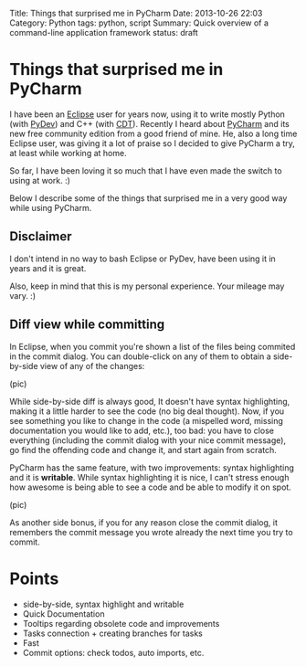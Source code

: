 Title: Things that surprised me in PyCharm
Date: 2013-10-26 22:03
Category: Python
tags: python, script
Summary: Quick overview of a command-line application framework
status: draft

# Things that surprised me in PyCharm #

I have been an [Eclipse](eclipse.org) user for years now, using it to
write mostly Python (with [PyDev](pydev.org)) and C++ (with [CDT](http://www.eclipse.org/cdt/)). 
Recently I heard about [PyCharm](http://www.jetbrains.com/pycharm/)
and its new free community edition from a good friend of mine. He, also a long time Eclipse user,
was giving it a lot of praise so I decided to give PyCharm a try, at least while working
at home.

So far, I have been loving it so much that I have even made the switch to using at work. :)

Below I describe some of the things that surprised me in a very good way
while using PyCharm. 

## Disclaimer ##

I don't intend in no way to bash Eclipse or PyDev, have been using it in years and it is great. 

Also, keep in mind that this is my personal experience. Your mileage may vary. :)

## Diff view while committing ##

In Eclipse, when you commit you're shown a list of the files being commited 
in the commit dialog. You can double-click on any of them to obtain a side-by-side
view of any of the changes:

(pic)

While side-by-side diff is always good, It doesn't have syntax highlighting, making it a 
little harder to see the code (no big deal thought). Now, if you see something you like to
change in the code (a mispelled word, missing documentation you would like to add, etc.), too bad:
you have to close everything (including the commit dialog with your nice commit message), go
find the offending code and change it, and start again from scratch.

PyCharm has the same feature, with two improvements: syntax highlighting and it is **writable**.
While syntax highlighting it is nice, I can't stress enough how awesome is being able to see a code
and be able to modify it on spot. 

(pic)

As another side bonus, if you for any reason close the commit dialog, it remembers the commit 
message you wrote already the next time you try to commit.

# Points #

* side-by-side, syntax highlight and writable
* Quick Documentation
* Tooltips regarding obsolete code and improvements
* Tasks connection + creating branches for tasks
* Fast
* Commit options: check todos, auto imports, etc.

